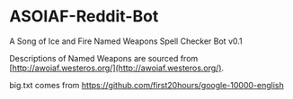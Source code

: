 # ASOIAF-Reddit-Bot

A Song of Ice and Fire Named Weapons Spell Checker Bot v0.1

Descriptions of Named Weapons are sourced from [http://awoiaf.westeros.org/](http://awoiaf.westeros.org/).

big.txt comes from https://github.com/first20hours/google-10000-english